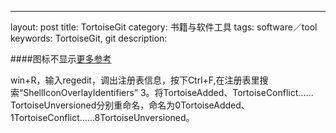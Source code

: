 ---
layout: post
title: TortoiseGit
category: 书籍与软件工具
tags: software／tool
keywords: TortoiseGit, git
description: 

####图标不显示[更多参考](http://blog.csdn.net/lishehe/article/details/8257545)

win+R，输入regedit，调出注册表信息，按下Ctrl+F,在注册表里搜索“ShellIconOverlayIdentifiers”
3。将TortoiseAdded、TortoiseConflict……TortoiseUnversioned分别重命名，命名为0TortoiseAdded、1TortoiseConflict……8TortoiseUnversioned。






